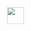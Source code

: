 <div align="center">
<br><br>
<br><br>
<img src="https://media1.giphy.com/media/v1.Y2lkPTQh1Y1JjA3yW21RewAhxjanvaUoSkVZF3PkdXhzZnFrZTZteDZ2bWxnY2tseXZ0NiZlcD12MV9pbnRlcm5hbF9naWZfYnlfaWQmY3Q9Zw/SfZZnC4IQoR77rTzlD/giphy.gif" height="40" /> 
<br>
</div>


